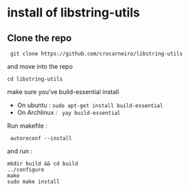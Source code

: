 # install of libstring-utils

## Clone the repo

```  git clone https://github.com/crocarneiro/libstring-utils ```

and move into the repo

```cd libstring-utils ```

make sure you've build-essential install

- On ubuntu : ```sudo apt-get install build-essential```
- On Archlinux : ``` yay build-essential```

Run makefile : 

``` autoreconf --install```

and run : 

```mkdir build && cd build ```<br>
``` ../configure ```<br>
``` make ```<br>
``` sudo make install ```<br>
